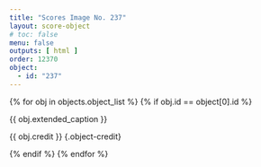 ```yaml
---
title: "Scores Image No. 237"
layout: score-object
# toc: false
menu: false
outputs: [ html ]
order: 12370
object:
  - id: "237"
---
```


{% for obj in objects.object_list %}
{% if obj.id == object[0].id %}

{{ obj.extended_caption }}

{{ obj.credit }} {.object-credit}

{% endif %}
{% endfor %}
